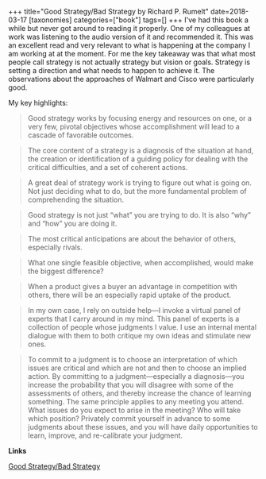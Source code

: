 +++
title="Good Strategy/Bad Strategy by Richard P. Rumelt"
date=2018-03-17
[taxonomies]
categories=["book"]
tags=[]
+++
I've had this book a while but never got around to reading it properly. One of my colleagues at work was listening to the audio version of it and recommended it. This was an excellent read and very relevant to what is happening at the company I am working at at the moment. For me the key takeaway was that what most people call strategy is not actually strategy but vision or goals. Strategy is setting a direction and what needs to happen to achieve it. The observations about the approaches of Walmart and Cisco were particularly good.
<!-- more -->

My key highlights:

> Good strategy works by focusing energy and resources on one, or a very few, pivotal objectives whose accomplishment will lead to a cascade of favorable outcomes.

> The core content of a strategy is a diagnosis of the situation at hand, the creation or identification of a guiding policy for dealing with the critical difficulties, and a set of coherent actions.

> A great deal of strategy work is trying to figure out what is going on. Not just deciding what to do, but the more fundamental problem of comprehending the situation.

> Good strategy is not just “what” you are trying to do. It is also “why” and “how” you are doing it.

> The most critical anticipations are about the behavior of others, especially rivals.

> What one single feasible objective, when accomplished, would make the biggest difference?

> When a product gives a buyer an advantage in competition with others, there will be an especially rapid uptake of the product.

> In my own case, I rely on outside help—I invoke a virtual panel of experts that I carry around in my mind. This panel of experts is a collection of people whose judgments I value. I use an internal mental dialogue with them to both critique my own ideas and stimulate new ones.           

> To commit to a judgment is to choose an interpretation of which issues are critical and which are not and then to choose an implied action. By committing to a judgment—especially a diagnosis—you increase the probability that you will disagree with some of the assessments of others, and thereby increase the chance of learning something. The same principle applies to any meeting you attend. What issues do you expect to arise in the meeting? Who will take which position? Privately commit yourself in advance to some judgments about these issues, and you will have daily opportunities to learn, improve, and re-calibrate your judgment.

__Links__

[Good Strategy/Bad Strategy](https://www.amazon.co.uk/Good-Strategy-Bad-difference-matters-ebook/dp/B005331U7Q/ref=sr_1_1)
